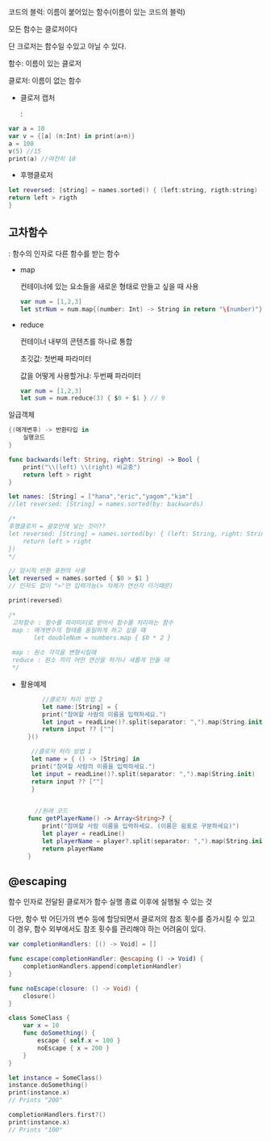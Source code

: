 코드의 블럭: 이름이 붙어있는 함수(이름이 있는 코드의 블럭)

모든 함수는 클로저이다 

단 크로저는 함수일 수있고 아닐 수 있다.

함수: 이름이 있는 클로저

클로저: 이름이 없는 함수

- 클로저 캡처

  : 

```swift
var a = 10
var v = {[a] (n:Int) in print(a+n)}
a = 100
v(5) //15
print(a) //여전히 10
```

- 후행클로저

```swift
let reversed: [string] = names.sorted() { (left:string, rigth:string) -> bool in
return left > rigth
}
```



## 고차함수

: 함수의 인자로 다른 함수를 받는 함수

- map

  컨테이너에 있는 요소들을 새로운 형태로 만들고 싶을 때 사용

  ```swift
  var num = [1,2,3]
  let strNum = num.map{(number: Int) -> String in return "\(number)"}
  ```

- reduce

  컨테이너 내부의 콘텐츠를 하나로 통합

  초깃값: 첫번째 파라미터

  값을 어떻게 사용할거냐: 두번째 파라미터

  ```swift
  var num = [1,2,3]
  let sum = num.reduce(3) { $0 + $1 } // 9
  ```

  

일급객체

```swift
{(매개변후) -> 반환타입 in 
	실행코드
}

func backwards(left: String, right: String) -> Bool {
    print("\\(left) \\(right) 비교중")
    return left > right
}

let names: [String] = ["hana","eric","yagom","kim"]
//let reversed: [String] = names.sorted(by: backwards)

/*
후행클로저 = 괄호안에 넣는 것이??
let reversed: [String] = names.sorted(by: { (left: String, right: String) -> Bool in
    return left > right
})
*/

// 암시적 반환 표현의 사용
let reversed = names.sorted { $0 > $1 } 
// 인자도 없이 ">"만 입력가능(> 자체가 연산자 이기때문)

print(reversed)

/*
 고차함수 : 함수를 파라미터로 받아서 함수를 처리하는 함수
 map : 매개변수의 형태를 동일하게 하고 싶을 떄
       let doubleNum = numbers.map { $0 * 2 }
 
 map : 원소 각각을 변형시킬때
 reduce : 원소 끼리 어떤 연산을 하거나 새롭게 만들 때
 */
```

- 활용예제

  ```swift
    	//클로저 처리 방법 2
    	let name:[String] = {
        print("참여할 사람의 이름을 입력하세요.")
        let input = readLine()?.split(separator: ",").map(String.init)
        return input ?? [""]
    }()
  
     //클로저 처리 방법 1
     let name = { () -> [String] in
     print("참여할 사람의 이름을 입력하세요.")
     let input = readLine()?.split(separator: ",").map(String.init)
     return input ?? [""]
     }
     
  
      //원래 코드
    func getPlayerName() -> Array<String>? {
        print("참여할 사람 이름을 입력하세요. (이름은 쉼표로 구분하세요)")
        let player = readLine()
        let playerName = player?.split(separator: ",").map(String.init)
        return playerName
    }
  ```

## @escaping

함수 인자로 전달된 클로저가 함수 실행 종료 이후에 실행될 수 있는 것



다만, 함수 밖 어딘가의 변수 등에 할당되면서 클로저의 참조 횟수를 증가시킬 수 있고 이 경우, 함수 외부에서도 참조 횟수를 관리해야 하는 어려움이 있다.

```swift
var completionHandlers: [() -> Void] = []

func escape(completionHandler: @escaping () -> Void) {
    completionHandlers.append(completionHandler)
}

func noEscape(closure: () -> Void) {
    closure()
}

class SomeClass {
    var x = 10
    func doSomething() {
        escape { self.x = 100 }
        noEscape { x = 200 }
    }
}

let instance = SomeClass()
instance.doSomething()
print(instance.x)
// Prints "200"

completionHandlers.first?()
print(instance.x)
// Prints "100"
```



